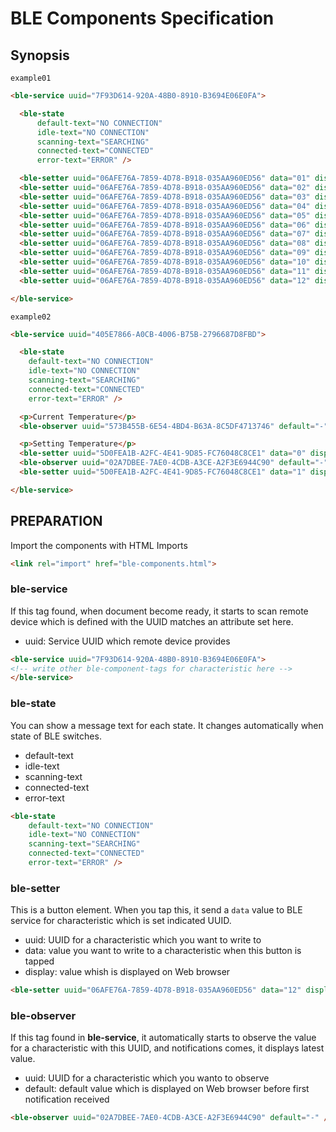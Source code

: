 # BLE Components Specification

## Synopsis

`example01`

```html
<ble-service uuid="7F93D614-920A-48B0-8910-B3694E06E0FA">

  <ble-state
      default-text="NO CONNECTION"
      idle-text="NO CONNECTION"
      scanning-text="SEARCHING"
      connected-text="CONNECTED"
      error-text="ERROR" />

  <ble-setter uuid="06AFE76A-7859-4D78-B918-035AA960ED56" data="01" display="01" />
  <ble-setter uuid="06AFE76A-7859-4D78-B918-035AA960ED56" data="02" display="02" />
  <ble-setter uuid="06AFE76A-7859-4D78-B918-035AA960ED56" data="03" display="03" />
  <ble-setter uuid="06AFE76A-7859-4D78-B918-035AA960ED56" data="04" display="04" />
  <ble-setter uuid="06AFE76A-7859-4D78-B918-035AA960ED56" data="05" display="05" />
  <ble-setter uuid="06AFE76A-7859-4D78-B918-035AA960ED56" data="06" display="06" />
  <ble-setter uuid="06AFE76A-7859-4D78-B918-035AA960ED56" data="07" display="07" />
  <ble-setter uuid="06AFE76A-7859-4D78-B918-035AA960ED56" data="08" display="08" />
  <ble-setter uuid="06AFE76A-7859-4D78-B918-035AA960ED56" data="09" display="09" />
  <ble-setter uuid="06AFE76A-7859-4D78-B918-035AA960ED56" data="10" display="10" />
  <ble-setter uuid="06AFE76A-7859-4D78-B918-035AA960ED56" data="11" display="11" />
  <ble-setter uuid="06AFE76A-7859-4D78-B918-035AA960ED56" data="12" display="12" />

</ble-service>
```

`example02`

```html
<ble-service uuid="405E7866-A0CB-4006-B75B-2796687D8FBD">

  <ble-state
    default-text="NO CONNECTION"
    idle-text="NO CONNECTION"
    scanning-text="SEARCHING"
    connected-text="CONNECTED"
    error-text="ERROR" />

  <p>Current Temperature</p>
  <ble-observer uuid="573B455B-6E54-4BD4-B63A-8C5DF4713746" default="-">

  <p>Setting Temperature</p>
  <ble-setter uuid="5D0FEA1B-A2FC-4E41-9D85-FC76048C8CE1" data="0" display="&lt;" />
  <ble-observer uuid="02A7DBEE-7AE0-4CDB-A3CE-A2F3E6944C90" default="-" />
  <ble-setter uuid="5D0FEA1B-A2FC-4E41-9D85-FC76048C8CE1" data="1" display="&gt;" />

</ble-service>
```

## PREPARATION

Import the components with HTML Imports

```html
<link rel="import" href="ble-components.html">
```


### ble-service

If this tag found, when document become ready,
it starts to scan remote device which is defined with the UUID matches an attribute set here.

- uuid: Service UUID which remote device provides

```html
<ble-service uuid="7F93D614-920A-48B0-8910-B3694E06E0FA">
<!-- write other ble-component-tags for characteristic here -->
</ble-service>
```

### ble-state

You can show a message text for each state.
It changes automatically when state of BLE switches.

- default-text
- idle-text
- scanning-text
- connected-text
- error-text


```html
<ble-state
    default-text="NO CONNECTION"
    idle-text="NO CONNECTION"
    scanning-text="SEARCHING"
    connected-text="CONNECTED"
    error-text="ERROR" />
```
### ble-setter

This is a button element. When you tap this, it send a `data` value to
BLE service for characteristic which is set indicated UUID.

- uuid: UUID for a characteristic which you want to write to
- data: value you want to write to a characteristic when this button is tapped
- display: value whish is displayed on Web browser

```html
<ble-setter uuid="06AFE76A-7859-4D78-B918-035AA960ED56" data="12" display="12" />
```

### ble-observer

If this tag found in **ble-service**, it automatically starts to observe the value
for a characteristic with this UUID, and notifications comes, it displays latest value.

- uuid: UUID for a characteristic which you wanto to observe
- default: default value which is displayed on Web browser before first notification received

```html
<ble-observer uuid="02A7DBEE-7AE0-4CDB-A3CE-A2F3E6944C90" default="-" />
```
